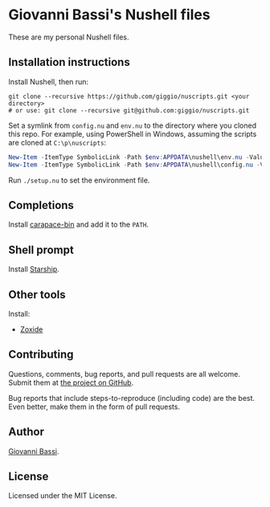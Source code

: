 # Giovanni Bassi's Nushell files

These are my personal Nushell files.

## Installation instructions

Install Nushell, then run:

```nushell
git clone --recursive https://github.com/giggio/nuscripts.git <your directory>
# or use: git clone --recursive git@github.com:giggio/nuscripts.git
```

Set a symlink from `config.nu` and `env.nu` to the directory where you cloned this repo. For example, using PowerShell in Windows, assuming the scripts are cloned at `C:\p\nuscripts`:

```powershell
New-Item -ItemType SymbolicLink -Path $env:APPDATA\nushell\env.nu -Value C:\p\nuscripts\env.nu -Force
New-Item -ItemType SymbolicLink -Path $env:APPDATA\nushell\config.nu -Value C:\p\nuscripts\config.nu -Force
```

Run `./setup.nu` to set the environment file.

## Completions

Install [carapace-bin](https://github.com/rsteube/carapace-bin) and add
it to the `PATH`.

## Shell prompt

Install [Starship](https://starship.rs).

## Other tools

Install:

* [Zoxide](https://github.com/ajeetdsouza/zoxide)

## Contributing

Questions, comments, bug reports, and pull requests are all welcome. Submit them at
[the project on GitHub](https://github.com/giggio/nuscripts).

Bug reports that include steps-to-reproduce (including code) are the
best. Even better, make them in the form of pull requests.

## Author

[Giovanni Bassi](https://twitter.com/giovannibassi).

## License

Licensed under the MIT License.
